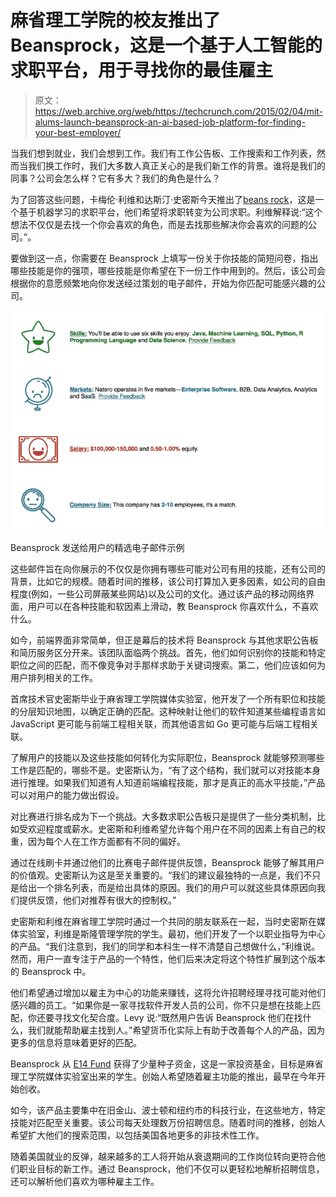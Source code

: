 # 麻省理工学院的校友推出了 Beansprock，这是一个基于人工智能的求职平台，用于寻找你的最佳雇主 

> 原文：<https://web.archive.org/web/https://techcrunch.com/2015/02/04/mit-alums-launch-beansprock-an-ai-based-job-platform-for-finding-your-best-employer/>

当我们想到就业，我们会想到工作。我们有工作公告板、工作搜索和工作列表，然而当我们换工作时，我们大多数人真正关心的是我们新工作的背景。谁将是我们的同事？公司会怎么样？它有多大？我们的角色是什么？

为了回答这些问题，卡梅伦·利维和达斯汀·史密斯今天推出了[beans rock](https://web.archive.org/web/20221206151901/https://www.beansprock.com/)，这是一个基于机器学习的求职平台，他们希望将求职转变为公司求职。利维解释说:“这个想法不仅仅是去找一个你会喜欢的角色，而是去找那些解决你会喜欢的问题的公司。”。

要做到这一点，你需要在 Beansprock 上填写一份关于你技能的简短问卷，指出哪些技能是你的强项，哪些技能是你希望在下一份工作中用到的。然后，该公司会根据你的意愿频繁地向你发送经过策划的电子邮件，开始为你匹配可能感兴趣的公司。

![Screen Shot 2015-02-03 at 8.59.25 PM](img/e921fc28377e9a3eeb99fb13adf492a6.png)

Beansprock 发送给用户的精选电子邮件示例

这些邮件旨在向你展示的不仅仅是你拥有哪些可能对公司有用的技能，还有公司的背景，比如它的规模。随着时间的推移，该公司打算加入更多因素，如公司的自由程度(例如，一些公司屏蔽某些网站)以及公司的文化。通过该产品的移动网络界面，用户可以在各种技能和软因素上滑动，教 Beansprock 你喜欢什么，不喜欢什么。

如今，前端界面非常简单，但正是幕后的技术将 Beansprock 与其他求职公告板和简历服务区分开来。该团队面临两个挑战。首先，他们如何识别你的技能和特定职位之间的匹配，而不像竞争对手那样求助于关键词搜索。第二，他们应该如何为用户排列相关的工作。

首席技术官史密斯毕业于麻省理工学院媒体实验室，他开发了一个所有职位和技能的分层知识地图，以确定正确的匹配。这种映射让他们的软件知道某些编程语言如 JavaScript 更可能与前端工程相关联，而其他语言如 Go 更可能与后端工程相关联。

了解用户的技能以及这些技能如何转化为实际职位，Beansprock 就能够预测哪些工作是匹配的，哪些不是。史密斯认为，“有了这个结构，我们就可以对技能本身进行推理。如果我们知道有人知道前端编程技能，那才是真正的高水平技能，”产品可以对用户的能力做出假设。

对比赛进行排名成为下一个挑战。大多数求职公告板只是提供了一些分类机制，比如受欢迎程度或薪水。史密斯和利维希望允许每个用户在不同的因素上有自己的权重，因为每个人在工作方面都有不同的偏好。

通过在线刷卡并通过他们的比赛电子邮件提供反馈，Beansprock 能够了解其用户的价值观。史密斯认为这是至关重要的。“我们的建议最独特的一点是，我们不只是给出一个排名列表，而是给出具体的原因。我们的用户可以就这些具体原因向我们提供反馈，他们对推荐有很大的控制权。”

史密斯和利维在麻省理工学院时通过一个共同的朋友联系在一起，当时史密斯在媒体实验室，利维是斯隆管理学院的学生。最初，他们开发了一个以职业指导为中心的产品。“我们注意到，我们的同学和本科生一样不清楚自己想做什么，”利维说。然而，用户一直专注于产品的一个特性，他们后来决定将这个特性扩展到这个版本的 Beansprock 中。

他们希望通过增加以雇主为中心的功能来赚钱，这将允许招聘经理寻找可能对他们感兴趣的员工。“如果你是一家寻找软件开发人员的公司，你不只是想在技能上匹配，你还要寻找文化契合度。Levy 说:“既然用户告诉 Beansprock 他们在找什么，我们就能帮助雇主找到人。”希望货币化实际上有助于改善每个人的产品，因为更多的信息将意味着更好的匹配。

Beansprock 从 [E14 Fund](https://web.archive.org/web/20221206151901/http://e14fund.com/) 获得了少量种子资金，这是一家投资基金，目标是麻省理工学院媒体实验室出来的学生。创始人希望随着雇主功能的推出，最早在今年开始创收。

如今，该产品主要集中在旧金山、波士顿和纽约市的科技行业，在这些地方，特定技能对匹配至关重要。该公司每天处理数万份招聘信息。随着时间的推移，创始人希望扩大他们的搜索范围，以包括美国各地更多的非技术性工作。

随着美国就业的反弹，越来越多的工人将开始从衰退期间的工作岗位转向更符合他们职业目标的新工作。通过 Beansprock，他们不仅可以更轻松地解析招聘信息，还可以解析他们喜欢为哪种雇主工作。